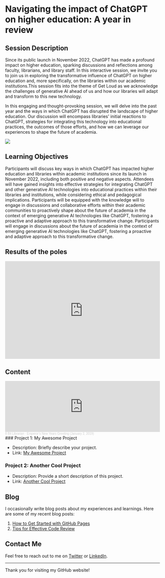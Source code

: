 # Navigating the impact of ChatGPT on higher education: A year in review
## Session Description

Since its public launch in November 2022, ChatGPT has made a profound impact on higher education, sparking discussions and reflections among faculty, librarians, and library staff. In this interactive session, we invite you to join us in exploring the transformative influence of ChatGPT on higher education and, more specifically, on the libraries within our academic institutions.This session fits into the theme of Get Loud as we acknowledge the challenges of generative AI ahead of us and how our libraries will adapt and transform to this new technology. 

In this engaging and thought-provoking session, we will delve into the past year and the ways in which ChatGPT has disrupted the landscape of higher education. Our discussion will encompass libraries' initial reactions to ChatGPT, strategies for integrating this technology into educational practices, the outcomes of those efforts, and how we can leverage our experiences to shape the future of academia.

<img src="Images/Final Version.PNG">

## Learning Objectives

Participants will discuss key ways in which ChatGPT has impacted higher education and libraries within academic institutions since its launch in November 2022, including both positive and negative aspects.
Attendees will have gained insights into effective strategies for integrating ChatGPT and other generative AI technologies into educational practices within their libraries and institutions, while considering ethical and pedagogical implications.
Participants will be equipped with the knowledge will to engage in discussions and collaborative efforts within their academic communities to proactively shape about the future of academia in the context of emerging generative AI technologies like ChatGPT, fostering a proactive and adaptive approach to this transformative change.
Participants will engage in discussions about the future of academia in the context of emerging generative AI technologies like ChatGPT, fostering a proactive and adaptive approach to this transformative change.

## Results of the poles
<div style='position: relative; padding-bottom: 56.25%; padding-top: 35px; height: 0; overflow: hidden;'><iframe sandbox='allow-scripts allow-same-origin' allowfullscreen='true' allowtransparency='true' frameborder='0' height='315' src='https://www.mentimeter.com/app/presentation/blucum7jtyqkqew2udtdgczxgsosk645/embed' style='position: absolute; top: 0; left: 0; width: 100%; height: 100%;' width='420'></iframe></div>

## Content
<iframe width="100%" height="166" scrolling="no" frameborder="no" allow="autoplay" src="https://w.soundcloud.com/player/?url=https%3A//api.soundcloud.com/tracks/571724538&color=%23ff5500&auto_play=false&hide_related=false&show_comments=true&show_user=true&show_reposts=false&show_teaser=true"></iframe><div style="font-size: 10px; color: #cccccc;line-break: anywhere;word-break: normal;overflow: hidden;white-space: nowrap;text-overflow: ellipsis; font-family: Interstate,Lucida Grande,Lucida Sans Unicode,Lucida Sans,Garuda,Verdana,Tahoma,sans-serif;font-weight: 100;"><a href="https://soundcloud.com/user-384880107" title="8 Bit Librarian" target="_blank" style="color: #cccccc; text-decoration: none;">8 Bit Librarian</a> · <a href="https://soundcloud.com/user-384880107/emperors-new-years-greeting" title="Emperor’s New Years Greeting (January 2, 2019)" target="_blank" style="color: #cccccc; text-decoration: none;">Emperor’s New Years Greeting (January 2, 2019)</a></div>
### Project 1: My Awesome Project

- Description: Briefly describe your project.
- Link: [My Awesome Project](https://github.com/yourusername/my-awesome-project)

### Project 2: Another Cool Project

- Description: Provide a short description of this project.
- Link: [Another Cool Project](https://github.com/yourusername/another-cool-project)

## Blog

I occasionally write blog posts about my experiences and learnings. Here are some of my recent blog posts:

1. [How to Get Started with GitHub Pages](blog/how-to-get-started-with-github-pages.md)
2. [Tips for Effective Code Review](blog/tips-for-effective-code-review.md)

## Contact Me

Feel free to reach out to me on [Twitter](https://twitter.com/yourtwitterhandle) or [LinkedIn](https://www.linkedin.com/in/yourlinkedinprofile).

---

Thank you for visiting my GitHub website!
